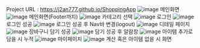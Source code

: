 Project URL : <a href="https://j2an777.github.io/ShoppingApp">https://j2an777.github.io/ShoppingApp</a>
![image](https://github.com/j2an777/ShoppingApp/assets/110087099/03e6e58b-d039-4850-92cc-699d82e4165a)
메인화면
![image](https://github.com/j2an777/ShoppingApp/assets/110087099/0f38ae20-8bcc-43b5-b36c-fdb097a68b62)
메인화면(Footer까지)
![image](https://github.com/j2an777/ShoppingApp/assets/110087099/d797f3b9-5e4f-44de-ab38-70fdd55f864f)
카테고리 선택
![image](https://github.com/j2an777/ShoppingApp/assets/110087099/04738791-097a-4d55-ac25-070dbab326e6)
로그인
![image](https://github.com/j2an777/ShoppingApp/assets/110087099/2dbaaa73-0583-4980-8557-e31ecf594ba0)
로그인 성공
![image](https://github.com/j2an777/ShoppingApp/assets/110087099/bb9fc6c2-7a45-47a1-8bd7-1e81978ce88b)
로그인 성공 후 Nav바 변경(logout)
![image](https://github.com/j2an777/ShoppingApp/assets/110087099/d1e0ee89-edbb-4ec9-aa92-eb82d234e6c2)
디테일 페이지
![image](https://github.com/j2an777/ShoppingApp/assets/110087099/b0cd00b9-c228-453b-afcd-66baa00ff91a)
장바구니 담기 성공
![image](https://github.com/j2an777/ShoppingApp/assets/110087099/e6d783c1-2814-4f0e-b8b6-bc00d57c82e3)
담기 성공 후 알람창
![image](https://github.com/j2an777/ShoppingApp/assets/110087099/09dea15f-db21-4d09-96c2-1c062723d8f8)
아이템 추가로 담을 시 누적
![image](https://github.com/j2an777/ShoppingApp/assets/110087099/dcc56616-ba6b-42ff-974c-044f222ffa07)
마이페이지
![image](https://github.com/j2an777/ShoppingApp/assets/110087099/84d92913-8b2f-457f-ae52-ca5bb7ff1aff)
계산 혹은 아이템 없을 시 화면
